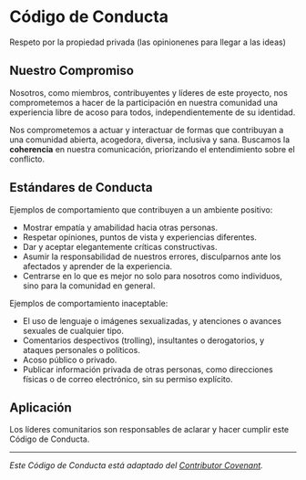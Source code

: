 # Código de Conducta
Respeto por la propiedad privada (las opinionenes para llegar a las ideas)
## Nuestro Compromiso

Nosotros, como miembros, contribuyentes y líderes de este proyecto, nos comprometemos a hacer de la participación en nuestra comunidad una experiencia libre de acoso para todos, independientemente de su identidad.

Nos comprometemos a actuar y interactuar de formas que contribuyan a una comunidad abierta, acogedora, diversa, inclusiva y sana. Buscamos la **coherencia** en nuestra comunicación, priorizando el entendimiento sobre el conflicto.

## Estándares de Conducta

Ejemplos de comportamiento que contribuyen a un ambiente positivo:

*   Mostrar empatía y amabilidad hacia otras personas.
*   Respetar opiniones, puntos de vista y experiencias diferentes.
*   Dar y aceptar elegantemente críticas constructivas.
*   Asumir la responsabilidad de nuestros errores, disculparnos ante los afectados y aprender de la experiencia.
*   Centrarse en lo que es mejor no solo para nosotros como individuos, sino para la comunidad en general.

Ejemplos de comportamiento inaceptable:

*   El uso de lenguaje o imágenes sexualizadas, y atenciones o avances sexuales de cualquier tipo.
*   Comentarios despectivos (trolling), insultantes o derogatorios, y ataques personales o políticos.
*   Acoso público o privado.
*   Publicar información privada de otras personas, como direcciones físicas o de correo electrónico, sin su permiso explícito.

## Aplicación

Los líderes comunitarios son responsables de aclarar y hacer cumplir este Código de Conducta.

---
*Este Código de Conducta está adaptado del [Contributor Covenant](https://www.contributor-covenant.org).*
